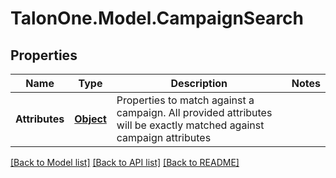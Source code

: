 
# TalonOne.Model.CampaignSearch

## Properties

Name | Type | Description | Notes
------------ | ------------- | ------------- | -------------
**Attributes** | [**Object**](.md) | Properties to match against a campaign. All provided attributes will be exactly matched against campaign attributes | 

[[Back to Model list]](../README.md#documentation-for-models)
[[Back to API list]](../README.md#documentation-for-api-endpoints)
[[Back to README]](../README.md)


